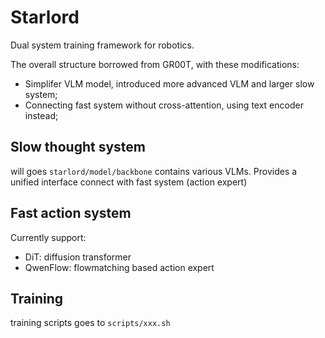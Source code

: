 # Starlord

Dual system training framework for robotics.

The overall structure borrowed from GR00T, with these modifications:

- Simplifer VLM model, introduced more advanced VLM and larger slow system;
- Connecting fast system without cross-attention, using text encoder instead;



## Slow thought system

will goes `starlord/model/backbone` contains various VLMs. Provides a unified interface connect with fast system (action expert)



## Fast action system

Currently support:

- DiT: diffusion transformer
- QwenFlow: flowmatching based action expert



## Training

training scripts goes to `scripts/xxx.sh`

